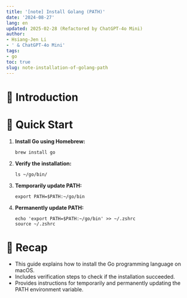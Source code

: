 ```yaml
---
title: '[note] Install Golang (PATH)'
date: '2024-08-27'
lang: en
updated: 2025-02-28 (Refactored by ChatGPT-4o Mini)
author:
- Hsiang-Jen Li
- ' & ChatGPT-4o Mini'
tags:
- go
toc: true
slug: note-installation-of-golang-path
---
```


# 📌 Introduction

<!-- more -->

# 🚀 Quick Start
1. **Install Go using Homebrew:**
   ```shell
   brew install go
   ```

2. **Verify the installation:**
   ```shell
   ls ~/go/bin/
   ```

3. **Temporarily update PATH:**
   ```shell
   export PATH=$PATH:~/go/bin
   ```

4. **Permanently update PATH:**
   ```shell
   echo 'export PATH=$PATH:~/go/bin' >> ~/.zshrc
   source ~/.zshrc
   ```

# 🔁 Recap
- This guide explains how to install the Go programming language on macOS.
- Includes verification steps to check if the installation succeeded.
- Provides instructions for temporarily and permanently updating the PATH environment variable.

